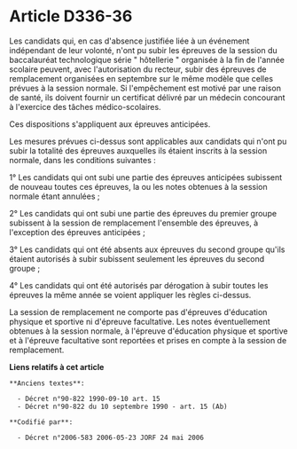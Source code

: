 # Article D336-36

Les candidats qui, en cas d'absence justifiée liée à un événement indépendant de leur volonté, n'ont pu subir les épreuves de
la session du baccalauréat technologique série " hôtellerie " organisée à la fin de l'année scolaire peuvent, avec
l'autorisation du recteur, subir des épreuves de remplacement organisées en septembre sur le même modèle que celles prévues à
la session normale. Si l'empêchement est motivé par une raison de santé, ils doivent fournir un certificat délivré par un
médecin concourant à l'exercice des tâches médico-scolaires.

Ces dispositions s'appliquent aux épreuves anticipées.

Les mesures prévues ci-dessus sont applicables aux candidats qui n'ont pu subir la totalité des épreuves auxquelles ils
étaient inscrits à la session normale, dans les conditions suivantes :

1° Les candidats qui ont subi une partie des épreuves anticipées subissent de nouveau toutes ces épreuves, la ou les notes
obtenues à la session normale étant annulées ;

2° Les candidats qui ont subi une partie des épreuves du premier groupe subissent à la session de remplacement l'ensemble des
épreuves, à l'exception des épreuves anticipées ;

3° Les candidats qui ont été absents aux épreuves du second groupe qu'ils étaient autorisés à subir subissent seulement les
épreuves du second groupe ;

4° Les candidats qui ont été autorisés par dérogation à subir toutes les épreuves la même année se voient appliquer les
règles ci-dessus.

La session de remplacement ne comporte pas d'épreuves d'éducation physique et sportive ni d'épreuve facultative. Les notes
éventuellement obtenues à la session normale, à l'épreuve d'éducation physique et sportive et à l'épreuve facultative sont
reportées et prises en compte à la session de remplacement.

**Liens relatifs à cet article**

	**Anciens textes**:

	  - Décret n°90-822 1990-09-10 art. 15
	  - Décret n°90-822 du 10 septembre 1990 - art. 15 (Ab)

	**Codifié par**:

	  - Décret n°2006-583 2006-05-23 JORF 24 mai 2006
